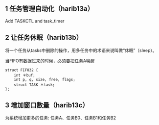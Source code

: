 ## 1 任务管理自动化（harib13a）
Add TASKCTL and task_timer


## 2 让任务休眠（harib13b）

将一个任务从tasks中删除的操作，用多任务中的术语来说叫做“休眠”（sleep）。

当FIFO有数据过来的时候，必须要把任务A唤醒
```
struct FIFO32 {
    int ＊buf;
    int p, q, size, free, flags;
    struct TASK ＊task;
};
```

## 3 增加窗口数量（harib13c）
为系统增加更多的任务: 任务A、任务B0、任务B1和任务B2

